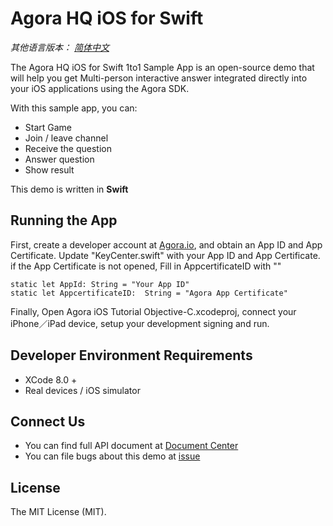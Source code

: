 # Agora HQ iOS for Swift

*其他语言版本： [简体中文](README.zh.md)*

The Agora HQ iOS for Swift 1to1 Sample App is an open-source demo that will help you get Multi-person interactive answer integrated directly into your iOS applications using the Agora SDK.

With this sample app, you can:

- Start Game
- Join / leave channel
- Receive the question
- Answer question
- Show result

This demo is written in **Swift**

## Running the App
First, create a developer account at [Agora.io](https://dashboard.agora.io/signin/), and obtain an App ID and App Certificate. Update "KeyCenter.swift" with your App ID and App Certificate. if the App Certificate is not opened, Fill in AppcertificateID with ""

```
static let AppId: String = "Your App ID"
static let AppcertificateID:  String = "Agora App Certificate"

```

Finally, Open Agora iOS Tutorial Objective-C.xcodeproj, connect your iPhone／iPad device, setup your development signing and run.


## Developer Environment Requirements
* XCode 8.0 +
* Real devices / iOS simulator

## Connect Us

- You can find full API document at [Document Center](https://docs.agora.io/en/)
- You can file bugs about this demo at [issue](https://github.com/AgoraIO/HQ/issues)

## License

The MIT License (MIT).
